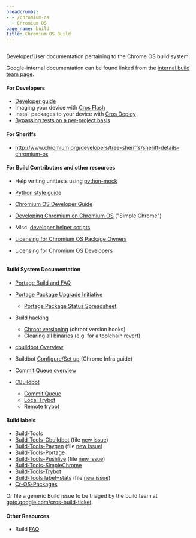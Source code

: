 ```yaml
---
breadcrumbs:
- - /chromium-os
  - Chromium OS
page_name: build
title: Chromium OS Build
---
```


<div class="two-column-container">
<div class="column">

Developer/User documentation pertaining to the Chrome OS build system.

Google-internal documentation can be found linked from the [internal build team
page](http://goto.google.com/cros-build).

#### For Developers

*   [Developer
            guide](http://www.chromium.org/chromium-os/developer-guide)
*   Imaging your device with [Cros
            Flash](https://chromium.googlesource.com/chromiumos/docs/+/master/cros_flash.md)
*   Install packages to your device with [Cros
            Deploy](https://chromium.googlesource.com/chromiumos/docs/+/master/cros_deploy.md)
*   [Bypassing tests on a per-project
            basis](/chromium-os/build/bypassing-tests-on-a-per-project-basis)

#### For Sheriffs

*   <http://www.chromium.org/developers/tree-sheriffs/sheriff-details-chromium-os>

#### For Build Contributors and other resources

*   Help writing unittests using [python-mock](/chromium-os/python-mock)
*   [Python style
            guide](https://chromium.googlesource.com/chromiumos/docs/+/HEAD/styleguide/python.md)
*   [Chromium OS Developer
            Guide](https://chromium.googlesource.com/chromiumos/docs/+/HEAD/developer_guide.md)
*   [Developing Chromium on Chromium
            OS](https://chromium.googlesource.com/chromiumos/docs/+/HEAD/simple_chrome_workflow.md)
            ("Simple Chrome")
*   Misc. [developer helper
            scripts](http://www.chromium.org/chromium-os/how-tos-and-troubleshooting/helper-scripts)

*   [Licensing for Chromium OS Package
            Owners](/chromium-os/licensing/licensing-for-chromiumos-package-owners)
*   [Licensing for Chromium OS
            Developers](/chromium-os/licensing/licensing-for-chromiumos-developers)

</div>
<div class="column">

#### Build System Documentation

*   [Portage Build and
            FAQ](https://chromium.googlesource.com/chromiumos/docs/+/HEAD/portage/ebuild_faq.md)
*   [Portage Package Upgrade
            Initiative](http://www.chromium.org/chromium-os/obsolete/portage-package-status)
    *   [Portage Package Status
                Spreadsheet](https://docs.google.com/a/chromium.org/spreadsheet/ccc?key=0AsXDKtaHikmcdEp1dVN1SG1yRU1xZEw1Yjhka2dCSUE#gid=0)
*   Build hacking
    *   [Chroot versioning](/chromium-os/build/chroot_version_hooks)
                (chroot version hooks)
    *   [Clearing all
                binaries](https://sites.google.com/a/google.com/chromeos/for-team-members/build/clear_binaries)
                (e.g. for a toolchain revert)

*   [cbuildbot
            Overview](https://chromium.googlesource.com/chromiumos/docs/+/HEAD/remote_trybots.md)
*   Buildbot [Configure/Set
            up](/developers/testing/chromium-build-infrastructure/getting-the-buildbot-source/configuring-your-buildbot)
            (Chrome Infra guide)
*   [Commit Queue overview](/system/errors/NodeNotFound)
*   [CBuildbot](http://www.chromium.org/chromium-os/build/cbuildbot-overview)
    *   [Commit Queue](/system/errors/NodeNotFound)
    *   [Local
                Trybot](http://www.chromium.org/chromium-os/build/local-trybot-documentation)
    *   [Remote
                trybot](https://chromium.googlesource.com/chromiumos/docs/+/HEAD/remote_trybots.md)

#### Build labels

*   [Build-Tools](https://code.google.com/p/chromium/issues/list?can=2&q=Build%3DTools+OS%3DChrome&colspec=ID+Pri+M+Iteration+ReleaseBlock+Cr+Status+Owner+Summary+OS+Modified&x=m&y=releaseblock&cells=tiles)
*   [Build-Tools-Cbuildbot](https://code.google.com/p/chromium/issues/list?can=2&q=Build%3DTools-Cbuildbot&colspec=ID+Pri+M+Iteration+ReleaseBlock+Cr+Status+Owner+Summary+OS+Modified&x=m&y=releaseblock&cells=tiles)
            (file [new issue](http://goto.google.com/cros-cbuildbot-ticket))
*   [Build-Tools-Paygen](https://code.google.com/p/chromium/issues/list?can=2&q=Build%3DTools-Paygen&colspec=ID+Pri+M+Iteration+ReleaseBlock+Cr+Status+Owner+Summary+OS+Modified&x=m&y=releaseblock&cells=tiles)
            (file [new issue](http://goto.google.com/cros-paygen-ticket))
*   [Build-Tools-Portage](https://code.google.com/p/chromium/issues/list?can=2&q=Build%3DTools-Portage&colspec=ID+Pri+M+Iteration+ReleaseBlock+Cr+Status+Owner+Summary+OS+Modified&x=m&y=releaseblock&cells=tiles)
*   [Build-Tools-Pushlive](https://code.google.com/p/chromium/issues/list?can=2&q=Build%3DTools-Pushlive&colspec=ID+Pri+M+Iteration+ReleaseBlock+Cr+Status+Owner+Summary+OS+Modified&x=m&y=releaseblock&cells=tiles)
            (file [new issue](http://goto.google.com/cros-pushlive-ticket))
*   [Build-Tools-SimpleChrome](https://code.google.com/p/chromium/issues/list?can=2&q=Build%3DTools-SimpleChrome&colspec=ID+Pri+M+Iteration+ReleaseBlock+Cr+Status+Owner+Summary+OS+Modified&x=m&y=releaseblock&cells=tiles)
*   [Build-Tools-Trybot](https://code.google.com/p/chromium/issues/list?can=2&q=Build%3DTools-Trybot&colspec=ID+Pri+M+Iteration+ReleaseBlock+Cr+Status+Owner+Summary+OS+Modified&x=m&y=releaseblock&cells=tiles)
*   [Build-Tools
            label=stats](http://goto.google.com/cros-build-stats-tickets) (file
            [new issue](http://goto.google.com/cros-build-stats-ticket))
*   [Cr-OS-Packages](https://code.google.com/p/chromium/issues/list?can=2&q=Cr%3DOS-Packages&colspec=ID+Pri+M+Iteration+ReleaseBlock+Cr+Status+Owner+Summary+OS+Modified&x=m&y=releaseblock&cells=tiles)

Or file a generic Build issue to be triaged by the build team at
[goto.google.com/cros-build-ticket](https://code.google.com/p/chromium/issues/entry?template=Build%20Infrastructure&labels=Build,OS-Chrome,Pri-2&summary=your%20words%20here).

#### Other Resources

*   Build [FAQ](/chromium-os/build/faq)

</div>
</div>